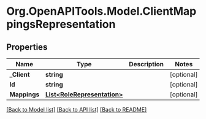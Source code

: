 # Org.OpenAPITools.Model.ClientMappingsRepresentation

## Properties

Name | Type | Description | Notes
------------ | ------------- | ------------- | -------------
**_Client** | **string** |  | [optional] 
**Id** | **string** |  | [optional] 
**Mappings** | [**List&lt;RoleRepresentation&gt;**](RoleRepresentation.md) |  | [optional] 

[[Back to Model list]](../README.md#documentation-for-models) [[Back to API list]](../README.md#documentation-for-api-endpoints) [[Back to README]](../README.md)

